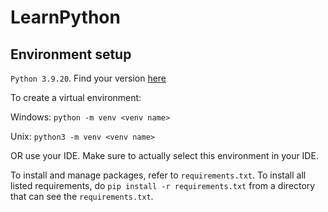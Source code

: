 # LearnPython

## Environment setup

`Python 3.9.20`. Find your version [here](python.org/downloads/release/python-3920/)

To create a virtual environment:

Windows:
`python -m venv <venv name>`

Unix:
`python3 -m venv <venv name>`

OR use your IDE. Make sure to actually select this environment in your IDE.

To install and manage packages, refer to `requirements.txt`. To install all listed requirements, do `pip install -r requirements.txt` from a directory that can see the `requirements.txt`.
